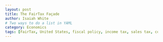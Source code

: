 ```yaml
---
layout: post
title: The FairTax Façade
author: Isaiah White
# Two ways to do a list in YAML
category: Economics
tags: [FairTax, United States, fiscal policy, income tax, sales tax, conservatism]
---
```

